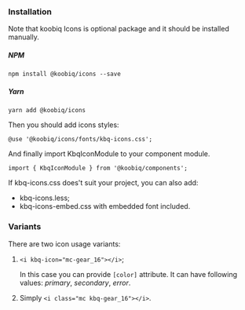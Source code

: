 ### Installation

Note that koobiq Icons is optional package and it should be installed manually.

##### NPM

`npm install @koobiq/icons --save`

##### Yarn

`yarn add @koobiq/icons`

Then you should add icons styles:

`@use '@koobiq/icons/fonts/kbq-icons.css';`

And finally import KbqIconModule to your component module.

`import { KbqIconModule } from '@koobiq/components';`

If kbq-icons.css does't suit your project, you can also add:

-   kbq-icons.less;
-   kbq-icons-embed.css with embedded font included.

### Variants

There are two icon usage variants:

1. `<i kbq-icon="mc-gear_16"></i>`;

    In this case you can provide `[color]` attribute. It can have following values: _primary_, _secondary_, _error_.

2. Simply `<i class="mc kbq-gear_16"></i>`.
